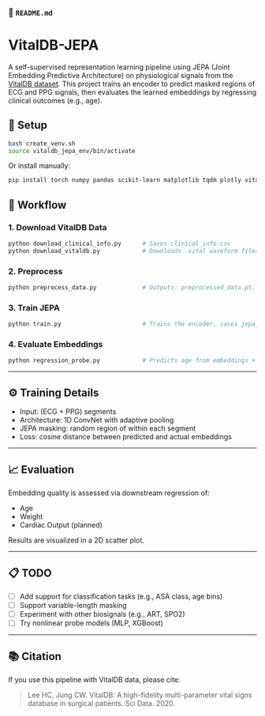 ### 📁 `README.md`

# VitalDB-JEPA

A self-supervised representation learning pipeline using JEPA (Joint Embedding Predictive Architecture) on physiological signals from the [VitalDB dataset](https://vitaldb.net). This project trains an encoder to predict masked regions of ECG and PPG signals, then evaluates the learned embeddings by regressing clinical outcomes (e.g., age).

## 🧪 Setup

```bash
bash create_venv.sh
source vitaldb_jepa_env/bin/activate
````

Or install manually:

```bash
pip install torch numpy pandas scikit-learn matplotlib tqdm plotly vitaldb
```

## 🚀 Workflow

### 1. Download VitalDB Data

```bash
python download_clinical_info.py      # Saves clinical_info.csv
python download_vitaldb.py            # Downloads .vital waveform files
```

### 2. Preprocess

```bash
python preprocess_data.py             # Outputs: preprocessed_data.pt, preprocessed_ids.pt
```

### 3. Train JEPA

```bash
python train.py                       # Trains the encoder, saves jepa_model.pth
```

### 4. Evaluate Embeddings

```bash
python regression_probe.py            # Predicts age from embeddings + plots performance
```

---

## ⚙️ Training Details

* Input: (ECG + PPG) segments 
* Architecture: 1D ConvNet with adaptive pooling
* JEPA masking: random region of within each segment
* Loss: cosine distance between predicted and actual embeddings

---

## 📈 Evaluation

Embedding quality is assessed via downstream regression of:

* Age
* Weight
* Cardiac Output (planned)

Results are visualized in a 2D scatter plot.

---

## 📋 TODO

* [ ] Add support for classification tasks (e.g., ASA class, age bins)
* [ ] Support variable-length masking
* [ ] Experiment with other biosignals (e.g., ART, SPO2)
* [ ] Try nonlinear probe models (MLP, XGBoost)

---

## 📚 Citation

If you use this pipeline with VitalDB data, please cite:

> Lee HC, Jung CW. VitalDB: A high-fidelity multi-parameter vital signs database in surgical patients. Sci Data. 2020.